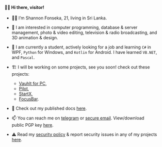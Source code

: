 #### 👋🏼 Hi there, visitor!

-	👦🏻 I’m Shannon Fonseka, 21, living in Sri Lanka.

- 👀 I am interested in computer programming, database & server management, photo & video editing, television & radio broadcasting, and 3D animation & design.

- 🌱 I am currently a student, actively looking for a job and learning `C#` in WPF, `Python` for Windows, and `Kotlin` for Android. I have learned `VB.NET`, and `Pascal`.

- 🏗️ I will be working on some projects, see you soon! check out these projects:
  - [Vauhlt for PC](https://github.com/fonseware/VauhltDesktop),
  - [Pilot](https://github.com/fonseware/Pilot),
  - [StartX](https://github.com/fonseware/StartX),
  - [FocusBar](https://github.com/fonseware/FocusBar).

- 📄 Check out my published docs [here](https://github.com/shannonfonseka/shannonfonseka/blob/main/docs/readme.md).

- 📫 You can reach me on [telegram](https://t.me/shannonf0nseka) or [secure email](mailto:hello.shannonfonseka@proton.me). View/download public PGP key [here](https://raw.githubusercontent.com/shannonfonseka/shannonfonseka/refs/heads/main/pgp/0x74A52B0D-pub.asc).

- ⚠️ Read my [security policy](https://github.com/shannonfonseka/shannonfonseka/security/policy) & report security issues in any of my projects [here](https://github.com/shannonfonseka/shannonfonseka/security/advisories/new).
